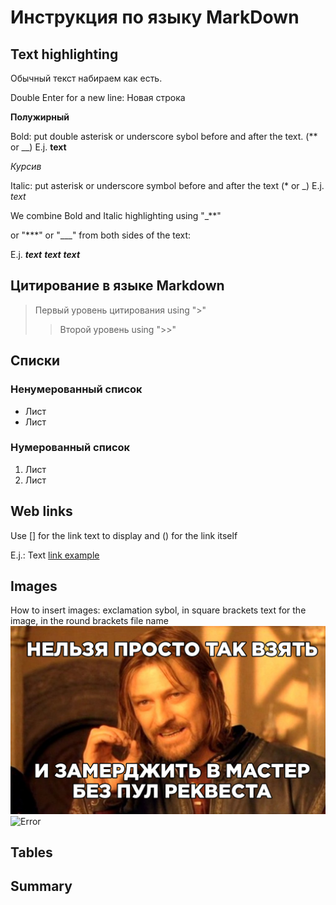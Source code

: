 # Инструкция по языку  MarkDown

## Text highlighting

Обычный текст набираем как есть. 

Double Enter for a new line:
Новая строка

**Полужирный**

Bold: put double asterisk or underscore sybol before and after the text. (** or __)
E.j. **text**

*Курсив* 

Italic: put asterisk or underscore symbol before and after the text (* or _)
E.j. *text*

We combine Bold and Italic highlighting using "_**" 

or "***" or "___" from both sides of the text: 

E.j. _**text**_
***text***
___text___


## Цитирование в языке Markdown
> Первый уровень цитирования using ">"
>> Второй уровень using ">>"

## Списки
### Ненумерованный список

* Лист
* Лист

### Нумерованный список

1. Лист
2. Лист

## Web links
Use [] for the link text to display and () for the link itself

E.j.:
Text [link example](http.example.com) 


## Images
How to insert images: exclamation sybol, in square brackets text for the image, in the round brackets file name
![Hello!](1.jpg)
![Error](1.png)


## Tables

## Summary
